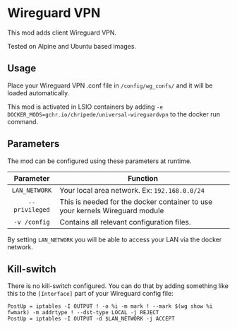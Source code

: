 # Wireguard VPN

This mod adds client Wireguard VPN.

Tested on Alpine and Ubuntu based images.

## Usage

Place your Wireguard VPN .conf file in `/config/wg_confs/` and it will be loaded automatically.

This mod is activated in LSIO containers by adding `-e DOCKER_MODS=gchr.io/chripede/universal-wireguardvpn` to the docker run command.

## Parameters

The mod can be configured using these parameters at runtime.

|   Parameter    | Function                                                                     |
| :------------: | ---------------------------------------------------------------------------- |
| `LAN_NETWORK`  | Your local area network. Ex: `192.168.0.0/24`                                |
| `--privileged` | This is needed for the docker container to use your kernels Wireguard module |
|  `-v /config`  | Contains all relevant configuration files.                                   |

By setting `LAN_NETWORK` you will be able to access your LAN via the docker network.

## Kill-switch

There is no kill-switch configured. You can do that by adding something like this to the `[Interface]` part of your Wireguard config file:

```
PostUp = iptables -I OUTPUT ! -o %i -m mark ! --mark $(wg show %i fwmark) -m addrtype ! --dst-type LOCAL -j REJECT
PostUp = iptables -I OUTPUT -d $LAN_NETWORK -j ACCEPT
```
